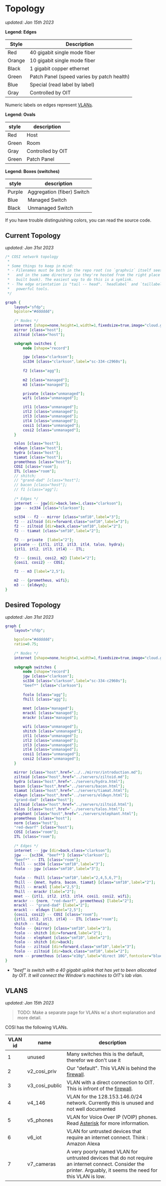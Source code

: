 # Topology

_updated: Jan 15th 2023_

**Legend: Edges**

| Style  | Description                   |
|--------|-------------------------------|
| Red    | 40 gigabit single mode fiber  |
| Orange | 10 gigabit single mode fiber  |
| Black  | 1 gigabit copper ethernet     |
| Green  | Patch Panel (speed varies by patch health) |
| Blue   | Special (read label by label) |
| Gray   | Controlled by OIT             |

Numeric labels on edges represent [VLANs](#vlans).

**Legend: Ovals**

| style  | description                |
|--------|----------------------------|
| Red    | Host                       |
| Green  | Room                       |
| Gray   | Controlled by OIT          |
| Green  | Patch Panel                |

**Legend: Boxes (switches)**

| style  | description                |
|--------|----------------------------|
| Purple | Aggregation (fiber) Switch |
| Blue   | Managed Switch             |
| Black  | Unmanaged Switch           |

If you have trouble distinguishing colors, you can read the source code.

## Current Topology

_updated: Jan 31st 2023_

```dot process
/* COSI network topology
 *
 * Some things to keep in mind:
 * - Filenames must be both in the repo root (so `graphviz` itself sees them)
 *   and in the same directory (so they're hosted from the right place in the
 *   built book). The easiest way to do this is a symlink.
 * - The edge orientation is "tail -- head". `headlabel` and `taillabel` are
 *   powerful tools.
 */

graph {
	layout="sfdp";
	bgcolor="#dddddd";
	
	/* Nodes */
	internet [shape=none,height=1,width=1,fixedsize=true,image="cloud.gif",label=""];
	mirror [class="host"];
	ziltoid [class="host"];

	subgraph switches {
		node [shape="record"]

		jgw [class="clarkson"];
		sc334 [class="clarkson",label="sc-334-c2960s"];
	
		f2 [class="agg"];
	
		m2 [class="managed"];
		m3 [class="managed"];

		private [class="unmanaged"];
		wifi [class="unmanaged"];

		itl1 [class="unmanaged"];
		itl2 [class="unmanaged"];
		itl3 [class="unmanaged"];
		itl4 [class="unmanaged"];
		cosi1 [class="unmanaged"];
		cosi2 [class="unmanaged"];
	}

	talos [class="host"];
	eldwyn [class="host"];
	hydra [class="host"];
	tiamat [class="host"];
	prometheus [class="host"];
	COSI [class="room"];
	ITL [class="room"];
	// shitch;
	// "grand-dad" [class="host"];
	// bacon [class="host"];
	// f1 [class="agg"];
	
	/* Edges */
	internet -- jgw[dir=back,len=1,class="clarkson"];
	jgw -- sc334 [class="clarkson"];
	
	sc334 -- f2 -- mirror [class="smf10",label="3"];
	f2 -- ziltoid [dir=forward,class="smf10",label="3"];
	f2 -- ziltoid [dir=back,class="smf10",label="2"];
	f2 -- tiamat [class="smf10",label="2"];

	f2 -- private  [label="2"];
	private -- {itl1, itl2, itl3, itl4, talos, hydra};
	{itl1, itl2, itl3, itl4} -- ITL;

	f2 -- {cosi1, cosi2, m2} [label="2"];
	{cosi1, cosi2} -- COSI;

	f2 -- m3 [label="2,5"];

	m2 -- {prometheus, wifi};
	m3 -- {eldwyn};
}
```

## Desired Topology

_updated: Jan 31st 2023_

```dot process
graph {
	layout="sfdp";

	bgcolor="#dddddd";
	ratio=0.75;
	
	/* Nodes */
	internet [shape=none,height=1,width=1,fixedsize=true,image="cloud.gif",label=""];
	
	subgraph switches {
		node [shape="record"]
		jgw [class="clarkson"];
		sc334 [class="clarkson",label="sc-334-c2960s"];
		"beef*" [class="clarkson"];
		
		fcolo [class="agg"];
		fhill [class="agg"];
		
		mnet [class="managed"];
		mrackl [class="managed"];
		mrackr [class="managed"];

		wifi [class="unmanaged"];
		shitch [class="unmanaged"];
		itl1 [class="unmanaged"];
		itl2 [class="unmanaged"];
		itl3 [class="unmanaged"];
		itl4 [class="unmanaged"];
		cosi1 [class="unmanaged"];
		cosi2 [class="unmanaged"];
	}

	mirror [class="host",href="../../mirror/introduction.md"];
	ziltoid [class="host",href="../servers/ziltoid.md"];
	hydra [class="host",href="../servers/hydra.html"];
	bacon [class="host",href="../servers/bacon.html"];
	tiamat [class="host",href="../servers/tiamat.html"];
	eldwyn [class="host",href="../servers/eldwyn.html"];
	"grand-dad" [class="host"];
	ziltoid [class="host",href="../servers/ziltoid.html"];
	talos [class="host",href="../servers/talos.html"];
	elephant [class="host",href="../servers/elephant.html"];
	prometheus [class="host"];
	norm [class="host"];
	"red-dwarf" [class="host"];
	COSI [class="room"];
	ITL [class="room"];
	
	/* Edges */
	internet -- jgw [dir=back,class="clarkson"];
	jgw -- {sc334, "beef*"} [class="clarkson"];
	"beef*" -- ITL [class="room"];
	fhill -- sc334 [class="smf10",label="3"];
	fcolo -- jgw [class="smf10",label="3"];

	fcolo -- fhill [class="smf10",label="2,4,5,6,7"];
	fhill -- {mnet, hydra, bacon, tiamat} [class="smf10",label="2"];
	fhill -- mrackl [label="2,5"];
	fhill -- mrackr [label="2"];
	mnet -- {itl1, itl2, itl3, itl4, cosi1, cosi2, wifi};
	mrackr -- {norm, "red-dwarf", prometheus} [label="2"];
	mrackl -- "grand-dad" [label="2"];
	mrackl -- eldwyn [label="2,5"];
	{cosi1, cosi2} -- COSI [class="room"];
	{itl1, itl2, itl3, itl4} -- ITL [class="room"];
	shitch -- talos;
	fcolo -- {mirror} [class="smf10",label="3"];
	fcolo -- shitch [dir=forward,label="2"];
	fcolo -- elephant [class="smf10",label="2"];
	fcolo -- shitch [dir=back];
	fcolo -- ziltoid [dir=forward,class="smf10",label="3"];
	fcolo -- ziltoid [dir=back,class="smf10",label="2"];
	norm -- prometheus [class="e10g",label="direct 10G",fontcolor="blue"];
}
```

- _"beef" is switch with a 40 gigabit uplink that has yet to been allocated by OIT. It will connect the Window's machines to OIT's lab vlan._

## VLANS

_updated: Jan 15th 2023_

> TODO: Make a separate page for VLANs w/ a short explanation and more detail.

COSI has the following VLANs.

| VLAN id | name   | description
|---------|--------|-------------
| 1       | unused | Many switches this is the default, therefor we don't use it 
| 2       | v2\_cosi\_priv   | Our "default". This VLAN is behind the [firewall](../../services/firewall.md).
| 3       | v3\_cosi\_public | VLAN with a direct connection to OIT. This is infront of the [firewall](../../services/firewall.md).
| 4       | v4\_146 | VLAN for the 128.153.146.0/24 network. Currently this is unused and not well documented
| 5       | v5\_phones | VLAN for Voice Over IP (VOIP) phones. Read [Asterisk](../../services/asterisk.md) for more information.
| 6       | v6\_iot | VLAN for untrusted devices that require an internet connect. Think : Amazon Alexa |
| 7       | v7\_cameras | A very poorly named VLAN for untrusted devices that do not require an internet connect. Consider the printer. Arguably, it seems the need for this VLAN is low.
